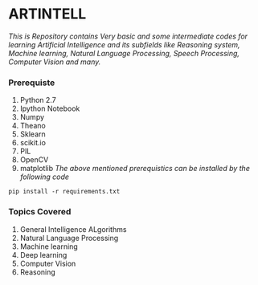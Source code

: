 # ARTINTELL
*This is Repository contains Very basic and some intermediate codes for learning Artificial Intelligence and its subfields like Reasoning system, Machine learning, Natural Language Processing, Speech Processing, Computer Vision and many.*
### Prerequiste
1. Python 2.7
2. Ipython Notebook
3. Numpy
4. Theano
5. Sklearn
6. scikit.io
7. PIL
8. OpenCV
9. matplotlib
   *The above mentioned prerequistics can be installed by the following code*
```
pip install -r requirements.txt
```
### Topics Covered
1. General Intelligence ALgorithms
2. Natural Language Processing
3. Machine learning
4. Deep learning
5. Computer Vision
6. Reasoning
